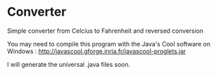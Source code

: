 # Converter
Simple converter from Celcius to Fahrenheit and reversed conversion

You may need to compile this program with the Java's Cool software on Windows : http://javascool.gforge.inria.fr/javascool-proglets.jar

I will generate the universal .java files soon.
